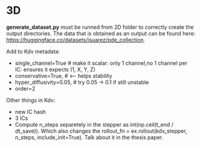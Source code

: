 # 3D

**generate_dataset.py** must be runned from 2D folder to correctly create the output directories.
The data that is obtained as an output can be found here: https://huggingface.co/datasets/isuarez/pde_collection.

Add to Kdv metadata: 
- single_channel=True  # make it scalar: only 1 channel,no 1 channel per IC: ensures it expects (1, X, Y, Z)
- conservative=True,          # <— helps stability
- hyper_diffusivity=0.05,     # try 0.05 → 0.1 if still unstable
- order=2

Other things in Kdv:
- new IC hash
- 3 ICs
-  Compute n_steps separetely in the stepper as int(np.ceil(t_end / dt_save)). Which also changes the       rollout_fn = ex.rollout(kdv_stepper, n_steps, include_init=True). Talk about it in the thesis paper.
